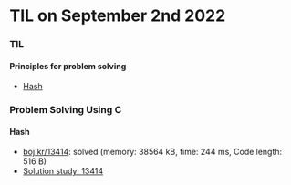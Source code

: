 # **TIL on September 2nd 2022**
### TIL
#### Principles for problem solving
- [Hash](../../../Computer%20science/Algorithm/hash-08-31-2022.md)

### Problem Solving Using C
#### Hash
- [boj.kr/13414](../../../Problem%20Solving/boj/Hash/13414-09-02-2022.cpp): solved (memory: 38564 kB, time: 244 ms, Code length: 516 B)
- [Solution study: 13414](../../../Problem%20Solving/Solution%20study/sol-study-13414-09-02-2022.md)
